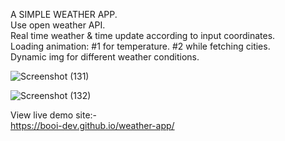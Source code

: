 A SIMPLE WEATHER APP. <br>
Use open weather API.  <br>
Real time weather & time update according to input coordinates.  <br>
Loading animation: #1 for temperature. #2 while fetching cities.  <br>
Dynamic img for different weather conditions.  <br>

![Screenshot (131)](https://user-images.githubusercontent.com/56810550/211185842-af4825a1-a854-400d-842e-a830f729b74c.png)

![Screenshot (132)](https://user-images.githubusercontent.com/56810550/211185861-00bd1db7-98d0-491d-9214-4dd2da338803.png)

View live demo site:-  <br>
https://booi-dev.github.io/weather-app/
